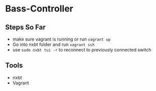 # Bass-Controller

## Steps So Far

- make sure vagrant is running or run `vagrant up`
- Go into nxbt folder and run `vagrant ssh`
- use `sudo nxbt tui -r` to reconnect to previously connected switch

## Tools

- nxbt
- Vagrant
